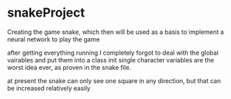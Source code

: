 # snakeProject
Creating the game snake, which then will be used as a basis to implement a neural network to play the game

after getting everything running I completely forgot to deal with the global vairables and put them into a class init
single character variables are the worst idea ever, as proven in the snake file.

at present the snake can only see one square in any direction, but that can be increased relatively easily
